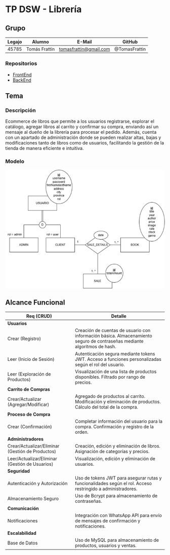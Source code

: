 # TP DSW - Librería

## Grupo
| Legajo | Alumno          | E-Mail                          | GitHub        |
|--------|---------------|--------------------------------|--------------|
| 45785  | Tomás Frattín  | tomasfrattin@gmail.com         | @TomasFrattin   |

### Repositorios
* [FrontEnd](https://github.com/TomasFrattin/BookShopFrontEnd)
* [BackEnd](https://github.com/TomasFrattin/BookShopBackEnd)

## Tema
### Descripción
Ecommerce de libros que permite a los usuarios registrarse, explorar el catálogo, agregar libros al carrito y confirmar su compra, enviando así un mensaje al dueño de la librería para procesar el pedido. Además, cuenta con un apartado de administración donde se pueden realizar altas, bajas y modificaciones tanto de libros como de usuarios, facilitando la gestión de la tienda de manera eficiente e intuitiva.

### Modelo
![Diagrama DER](DER.png)

## Alcance Funcional

| Req (CRUD)            | Detalle |
|----------------------|---------|
| **Usuarios**         |         |
| Crear (Registro)     | Creación de cuentas de usuario con información básica. Almacenamiento seguro de contraseñas mediante algoritmos de hash. |
| Leer (Inicio de Sesión) | Autenticación segura mediante tokens JWT. Acceso a funciones personalizadas según el rol del usuario. |
| Leer (Exploración de Productos) | Visualización de una lista de productos disponibles. Filtrado por rango de precios. |
| **Carrito de Compras** | |
| Crear/Actualizar (Agregar/Modificar) | Agregado de productos al carrito. Modificación y eliminación de productos. Cálculo del total de la compra. |
| **Proceso de Compra** | |
| Crear (Confirmación) | Completar información del usuario para la compra. Confirmación y registro de la orden. |
| **Administradores** | |
| Crear/Actualizar/Eliminar (Gestión de Productos) | Creación, edición y eliminación de libros. Asignación de categorías y precios. |
| Leer/Actualizar/Eliminar (Gestión de Usuarios) | Visualización, edición y eliminación de usuarios. |
| **Seguridad** | |
| Autenticación y Autorización | Uso de tokens JWT para asegurar rutas y funcionalidades según el rol. Acceso restringido a administradores. |
| Almacenamiento Seguro | Uso de Bcrypt para almacenamiento de contraseñas. |
| **Comunicación** | |
| Notificaciones | Integración con WhatsApp API para envío de mensajes de confirmación y notificaciones. |
| **Escalabilidad** | |
| Base de Datos | Uso de MySQL para almacenamiento de productos, usuarios y ventas. |
